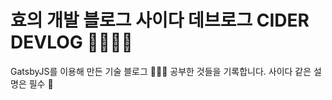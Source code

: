 # 효의 개발 블로그 사이다 데브로그 CIDER DEVLOG 👩🏻‍💻✨

GatsbyJS를 이용해 만든 기술 블로그 👩🏻‍💻
공부한 것들을 기록합니다. 사이다 같은 설명은 필수 🤩

